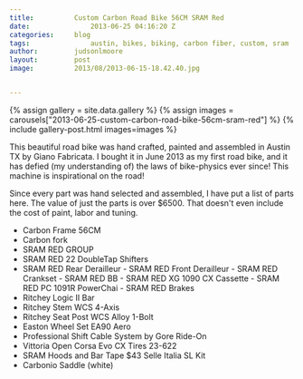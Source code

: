 ```yaml
---
title:		  	Custom Carbon Road Bike 56CM SRAM Red
date:		     	2013-06-25 04:16:20 Z
categories:		blog
tags:			    austin, bikes, biking, carbon fiber, custom, sram
author:		   	judsonlmoore
layout:		   	post
image:		  	2013/08/2013-06-15-18.42.40.jpg


---
```


{% assign gallery = site.data.gallery %}
{% assign images = carousels["2013-06-25-custom-carbon-road-bike-56cm-sram-red"] %}
{% include gallery-post.html images=images %}

This beautiful road bike was hand crafted, painted and assembled in Austin TX by Giano Fabricata. I bought it in June 2013 as my first road bike, and it has defied (my understanding of) the laws of bike-physics ever since! This machine is inspirational on the road!

Since every part was hand selected and assembled, I have put a list of parts here. The value of just the parts is over \$6500. That doesn't even include the cost of paint, labor and tuning.

- Carbon Frame 56CM
- Carbon fork
- SRAM RED GROUP
- SRAM RED 22 DoubleTap Shifters
- SRAM RED Rear Derailleur
- SRAM RED Front Derailleur
- SRAM RED Crankset
- SRAM RED BB
- SRAM RED XG 1090 CX Cassette
- SRAM RED PC 1091R PowerChai
- SRAM RED Brakes
- Ritchey Logic II Bar
- Ritchey Stem WCS 4-Axis
- Ritchey Seat Post WCS Alloy 1-Bolt
- Easton Wheel Set EA90 Aero
- Professional Shift Cable System by Gore Ride-On
- Vittoria Open Corsa Evo CX Tires 23-622
- SRAM Hoods and Bar Tape \$43 Selle Italia SL Kit 
- Carbonio Saddle (white)
